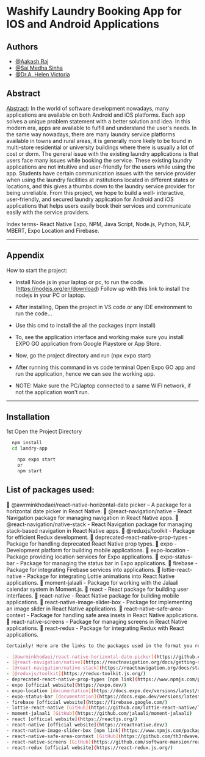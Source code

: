 
# Washify Laundry Booking App for IOS and Android Applications



## Authors

- [@Aakash Raj](https://www.github.com/easyans)
- [@Sai Medha Sinha]()
- [@Dr.A. Helen Victoria]()



## Abstract

[Abstract](https://linktodocumentation): 
In the world of software development nowadays, many applications are available on both Android and iOS platforms. Each app solves a unique problem statement with a better solution and idea. In this modern era, apps are available to fulfill and understand the user's needs. In the same way nowadays, there are many laundry service platforms available in towns and rural areas, it is generally more likely to be found in multi-store residential or university buildings where there is usually a lot of cost or dorm. The general issue with the existing laundry applications is that users face many issues while booking the service. These existing laundry applications are not intuitive and user-friendly for the users while using the app. Students have certain communication issues with the service provider when using the laundry facilities at institutions located in different states or locations, and this gives a thumbs down to the laundry service provider for being unreliable. From this project, we hope to build a well- interactive, user-friendly, and secured laundry application for Android and iOS applications that helps users easily book their services and communicate easily with the service providers.

Index terms- React Native Expo, NPM, Java Script, Node.js, Python, NLP, MBERT, Expo Location and Firebase. 

-------------------------------------------------------------------







## Appendix

How to start the project:

- Install Node.js in your laptop or pc, to run the code.
(https://nodejs.org/en/download) Follow up with this link to install the nodejs in your PC or laptop.

- After installing, Open the project in VS code or any IDE environment to run the code...

- Use this cmd to install the all the packages (npm install)

- To, see the application interface and working make sure you install EXPO GO application from Google Playstore or App Store.

- Now, go the project directory and run (npx expo start)

- After running this command in vs code terminal Open Expo GO app and run the application, hence we can see the working app.

- NOTE: Make sure the PC/laptop connected to a same WIFI network, if not the application won't run.

-------------------------------------------------------------------


## Installation

1st Open the Project Directory

```bash
  npm install
  cd landry-app
```
```bash
    npx expo start
    or 
    npm start
```
    
## List of packages used:

	@awrminkhodaei/react-native-horizontal-date picker – A package for a horizontal date picker in React Native.
	@react-navigation/native - React Navigation package for managing navigation in React Native apps.
	@react-navigation/native-stack - React Navigation package for managing stack-based navigation in React Native apps.
	@reduxjs/toolkit - Package for efficient Redux development.
	deprecated-react-native-prop-types - Package for handling deprecated React Native prop types.
	expo - Development platform for building mobile applications.
	expo-location - Package providing location services for Expo applications.
	expo-status-bar - Package for managing the status bar in Expo applications.
	firebase - Package for integrating Firebase services into applications.
	lottie-react-native - Package for integrating Lottie animations into React Native applications.
	moment-jalaali - Package for working with the Jalaali calendar system in Moment.js.
	react - React package for building user interfaces.
	react-native - React Native package for building mobile applications.
	react-native-image-slider-box - Package for implementing an image slider in React Native applications.
	react-native-safe-area-context - Package for handling safe area insets in React Native applications.
	react-native-screens - Package for managing screens in React Native applications.
	react-redux - Package for integrating Redux with React applications.

```bash
Certainly! Here are the links to the packages used in the format you requested:

- [@awrminkhodaei/react-native-horizontal-date-picker](https://github.com/awrminkhodaei/react-native-horizontal-datepicker)
- [@react-navigation/native](https://reactnavigation.org/docs/getting-started)
- [@react-navigation/native-stack](https://reactnavigation.org/docs/stack-navigator/)
- [@reduxjs/toolkit](https://redux-toolkit.js.org/)
- deprecated-react-native-prop-types [npm link](https://www.npmjs.com/package/deprecated-react-native-prop-types)
- expo [official website](https://expo.dev/)
- expo-location [documentation](https://docs.expo.dev/versions/latest/sdk/location/)
- expo-status-bar [documentation](https://docs.expo.dev/versions/latest/sdk/status-bar/)
- firebase [official website](https://firebase.google.com/)
- lottie-react-native [GitHub](https://github.com/lottie-react-native/lottie-react-native)
- moment-jalaali [GitHub](https://github.com/jalaali/moment-jalaali)
- react [official website](https://reactjs.org/)
- react-native [official website](https://reactnative.dev/)
- react-native-image-slider-box [npm link](https://www.npmjs.com/package/react-native-image-slider-box)
- react-native-safe-area-context [GitHub](https://github.com/th3rdwave/react-native-safe-area-context)
- react-native-screens [GitHub](https://github.com/software-mansion/react-native-screens)
- react-redux [official website](https://react-redux.js.org/)
```
